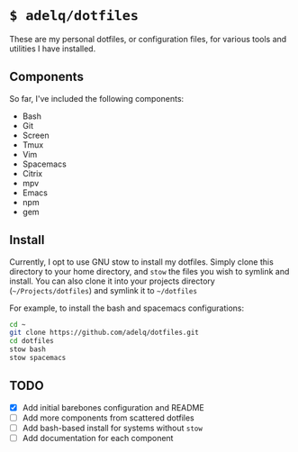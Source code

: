 # `$ adelq/dotfiles`

These are my personal dotfiles, or configuration files, for various tools and
utilities I have installed.

## Components

So far, I've included the following components:

* Bash
* Git
* Screen
* Tmux
* Vim
* Spacemacs
* Citrix
* mpv
* Emacs
* npm
* gem

## Install

Currently, I opt to use GNU stow to install my dotfiles. Simply clone this
directory to your home directory, and `stow` the files you wish to symlink and
install. You can also clone it into your projects directory
(`~/Projects/dotfiles`) and symlink it to `~/dotfiles`

For example, to install the bash and spacemacs configurations:

```sh
cd ~
git clone https://github.com/adelq/dotfiles.git
cd dotfiles
stow bash
stow spacemacs
```

## TODO

- [X] Add initial barebones configuration and README
- [ ] Add more components from scattered dotfiles
- [ ] Add bash-based install for systems without `stow`
- [ ] Add documentation for each component
